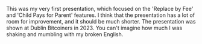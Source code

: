 This was my very first presentation, which focused on the 'Replace by Fee' and 'Child Pays for Parent' features. I think that the presentation has a lot of room for improvement, and it should be much shorter. The presentation was shown at Dublin Bitcoiners in 2023. You can't imagine how much I was shaking and mumbling with my broken English.
